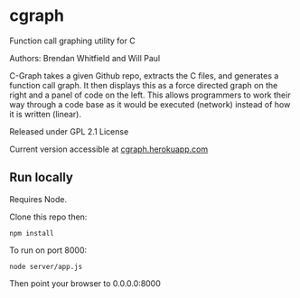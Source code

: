 cgraph
======

Function call graphing utility for C

Authors: Brendan Whitfield and Will Paul

C-Graph takes a given Github repo, extracts the C files, and generates a function call graph. It then displays this as a force directed graph on the right and a panel of code on the left. This allows programmers to work their way through a code base as it would be executed (network) instead of how it is written (linear).

Released under GPL 2.1 License

Current version accessible at [cgraph.herokuapp.com](http://cgraph.herokuapp.com)

## Run locally

Requires Node.

Clone this repo then:

```
npm install
```

To run on port 8000:

```
node server/app.js
```

Then point your browser to 0.0.0.0:8000
